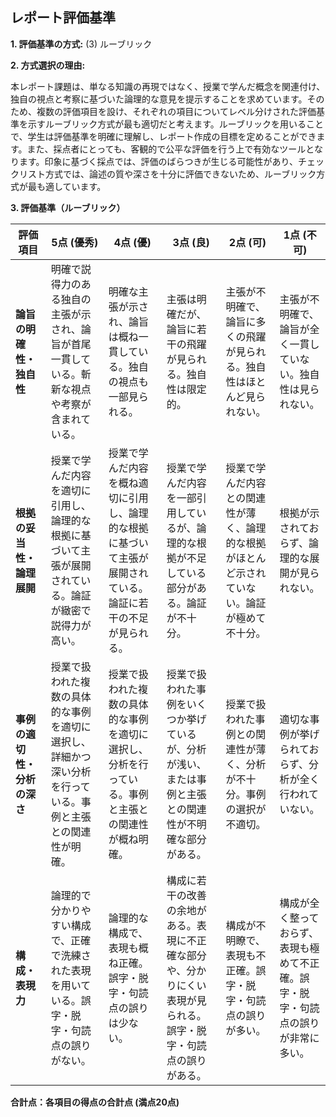 ## レポート評価基準

**1. 評価基準の方式:** (3) ルーブリック

**2. 方式選択の理由:**

本レポート課題は、単なる知識の再現ではなく、授業で学んだ概念を関連付け、独自の視点と考察に基づいた論理的な意見を提示することを求めています。そのため、複数の評価項目を設け、それぞれの項目についてレベル分けされた評価基準を示すルーブリック方式が最も適切だと考えます。ルーブリックを用いることで、学生は評価基準を明確に理解し、レポート作成の目標を定めることができます。また、採点者にとっても、客観的で公平な評価を行う上で有効なツールとなります。印象に基づく採点では、評価のばらつきが生じる可能性があり、チェックリスト方式では、論述の質や深さを十分に評価できないため、ルーブリック方式が最も適しています。


**3. 評価基準（ルーブリック）**

| 評価項目 | 5点 (優秀) | 4点 (優) | 3点 (良) | 2点 (可) | 1点 (不可) |
|---|---|---|---|---|---|
| **論旨の明確性・独自性** | 明確で説得力のある独自の主張が示され、論旨が首尾一貫している。斬新な視点や考察が含まれている。 | 明確な主張が示され、論旨は概ね一貫している。独自の視点も一部見られる。 | 主張は明確だが、論旨に若干の飛躍が見られる。独自性は限定的。 | 主張が不明確で、論旨に多くの飛躍が見られる。独自性はほとんど見られない。 | 主張が不明確で、論旨が全く一貫していない。独自性は見られない。 |
| **根拠の妥当性・論理展開** | 授業で学んだ内容を適切に引用し、論理的な根拠に基づいて主張が展開されている。論証が緻密で説得力が高い。 | 授業で学んだ内容を概ね適切に引用し、論理的な根拠に基づいて主張が展開されている。論証に若干の不足が見られる。 | 授業で学んだ内容を一部引用しているが、論理的な根拠が不足している部分がある。論証が不十分。 | 授業で学んだ内容との関連性が薄く、論理的な根拠がほとんど示されていない。論証が極めて不十分。 | 根拠が示されておらず、論理的な展開が見られない。 |
| **事例の適切性・分析の深さ** | 授業で扱われた複数の具体的な事例を適切に選択し、詳細かつ深い分析を行っている。事例と主張との関連性が明確。 | 授業で扱われた複数の具体的な事例を適切に選択し、分析を行っている。事例と主張との関連性が概ね明確。 | 授業で扱われた事例をいくつか挙げているが、分析が浅い、または事例と主張との関連性が不明確な部分がある。 | 授業で扱われた事例との関連性が薄く、分析が不十分。事例の選択が不適切。 | 適切な事例が挙げられておらず、分析が全く行われていない。 |
| **構成・表現力** | 論理的で分かりやすい構成で、正確で洗練された表現を用いている。誤字・脱字・句読点の誤りがない。 | 論理的な構成で、表現も概ね正確。誤字・脱字・句読点の誤りは少ない。 | 構成に若干の改善の余地がある。表現に不正確な部分や、分かりにくい表現が見られる。誤字・脱字・句読点の誤りがある。 | 構成が不明瞭で、表現も不正確。誤字・脱字・句読点の誤りが多い。 | 構成が全く整っておらず、表現も極めて不正確。誤字・脱字・句読点の誤りが非常に多い。 |


**合計点：各項目の得点の合計点 (満点20点)**
